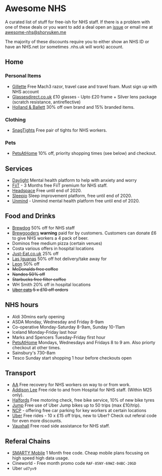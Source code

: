 # Awesome NHS

A curated list of stuff for free-ish for NHS staff. If there is a problem with one of these deals or you want to add a deal open an [issue](https://github.com/ali-raheem/awesome-nhs/issues) or email me at awesome-nhs@shoryuken.me 

The majority of these discounts require you to either show an NHS ID or have an NHS.net (or sometimes .nhs.uk will work) account.

## Home

### Personal Items
* [Gillette](https://www.gillette.co.uk/nhsfrontline.list?utm_source=nhs-frontline-march-workflow-580) Free Mach3 razor, travel case and travel foam. Must sign up with NHS account
* [Glassesdirect.co.uk](https://www.glassesdirect.co.uk/help/nhs-staff-terms-and-conditions/) £10 glasses - Upto £20 frame + Silver lens package (scratch resistance, antireflective)
* [Holland & Ballett](https://www.hollandandbarrett.com/info/nhs/) 30% off own brand and 15% branded items.

### Clothing
* [SnagTights](https://snagtights.com/pages/tights-for-nhs) Free pair of tights for NHS workers.

### Pets
* [PetsAtHome](https://www.petsathome.com/shop/en/pets/pet-talk/pets-and-coronavirus-our-story) 10% off, priority shopping times (see below) and checkout.

## Services
* [Daylight](http://trydaylight.com/nhs-staff) Mental health platform to help with anxiety and worry
* [FiiT](https://getfiit.tv/nhs) - 3 Months free FiiT premium for NHS staff.
* [Headspace](https://help.headspace.com/hc/en-us/articles/360044971154-Headspace-for-the-NHS) Free until end of 2020.
* [Sleepio](http://sleepio.com/nhs-staff) Sleep improvement platform, free until end of 2020.
* [Unmind](https://nhs.unmind.com/signup) - Unmind mental health platform free until end of 2020.

## Food and Drinks
* [Brewdog](https://www.brewdog.com/uk/drivethru) 50% off for NHS staff
* [Brewgooders](https://www.brewgooder.com/oneonus) **warning** paid for by customers. Customers can donate £6 to give NHS workers a 4 pack of beer.
* Dominos free medium pizza (certain venues)
* Costa various offers in hospital locations
* [Just-Eat.co.uk](https://www.just-eat.co.uk/explore/nhs-discount) 25% off
* [Las Iguanas](https://www.iguanas.co.uk/faq) 50% off hot delivery/take away for
* [Leon](https://leon.co/nhs/) 50% off
* ~~McDonalds free coffee~~
* ~~Nandos 50% off~~
* ~~Starbucks free filter coffee~~
* WH Smith 20% off in hospital locations
* ~~[Uber eats](https://www.uber.com/gb/en/u/nhs-hsc-covid-19/) 5 x £10 off orders~~

## NHS hours
* Aldi 30mins early opening
* ASDA Monday, Wednesday and Friday 8-9am
* Co-operative Monday-Saturday 8-9am, Sunday 10-11am
* Iceland Monday-Friday last hour
* Marks and Spencers Tuesday-Friday first hour
* [PetsAtHome](https://www.petsathome.com/shop/en/pets/pet-talk/pets-and-coronavirus-our-story) Mondays, Wednesdays and Fridays 8 to 9 am. Also priorty checkout at other times.
* Sainsbury's 730-8am
* Tesco Sunday start shopping 1 hour before checkouts open

## Transport
* [AA](https://www.theaa.com/breakdown-cover/nhs-covid-19-service) Free recovery for NHS workers on way to or from work.
* [Addison Lee](https://www.addisonlee.com/nhs-sign-up/) Free ride to and from Hospital for NHS staff. (Within M25 only).
* [Halfords](https://www.halfords.com/customer-services/shopping-at-halfords/covid-19-updates.html#nhs-pledge) Free motoring check, free bike service, 10% of new bike tyres
* [Jump](https://www.jump.com/gb/en/nhs/) Free use of Uber Jump bikes up to 50 trips (max £10/trip).
* [NCP](https://www.ncp.co.uk/parking-solutions/free-parking-nhs-staff/) - offering free car parking for key workers at certain locations
* [Uber](https://www.uber.com/gb/en/u/nhs-hsc-covid-19/) Free rides - 10 x £15 off trips, new to Uber? Check out referal code for even more discounts.
* [Vauxhall](https://www.vauxhall.co.uk/index.html) Free road side assistance for NHS staff.

## Referal Chains
* [SMARTY Mobile](http://referme.to/UqTWTpx) 1 Month free code. Cheap mobile plans focusing on high speed high data usage.
* Cineworld - Free month promo code `RAF-85NY-69WZ-04BC-20GD`
* Uber `ud7yv9`